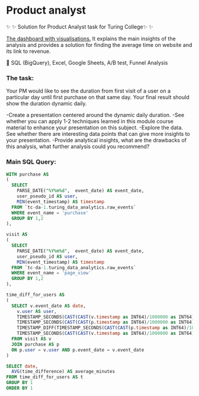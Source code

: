 # Product analyst


✨ ✨ Solution for Product Analyst task for Turing College✨ ✨ 

<a href = 'https://docs.google.com/spreadsheets/d/1hdvsIdRvmQovVIamQZnHJdXOmietTu9O4ZMb1BQmOiY/edit?usp=sharing
'> The dashboard with visualisations.</a> It explains the main insights of the analysis and provides a solution for finding the average time on website and its link to revenue.

:rocket: SQL (BigQuery), Excel, Google Sheets, A/B test, Funnel Analysis

### The task:

Your PM would like to see the duration from first visit of a user on a particular day until first purchase on that same day. Your final result should show the duration dynamic daily.

-Create a presentation centered around the dynamic daily duration.
-See whether you can apply 1-2 techniques learned in this module course material to enhance your presentation on this subject.
-Explore the data. See whether there are interesting data points that can give more insights to your presentation.
-Provide analytical insights, what are the drawbacks of this analysis, what further analysis could you recommend?

### Main SQL Query:

``` SQL 
WITH purchase AS 
(
  SELECT 
    PARSE_DATE("%Y%m%d",  event_date) AS event_date,
    user_pseudo_id AS user,
    MIN(event_timestamp) AS timestamp
  FROM `tc-da-1.turing_data_analytics.raw_events` 
  WHERE event_name = 'purchase'
  GROUP BY 1,2
),

visit AS 
(
  SELECT 
    PARSE_DATE("%Y%m%d",  event_date) AS event_date,
    user_pseudo_id AS user,
    MIN(event_timestamp) AS timestamp
  FROM `tc-da-1.turing_data_analytics.raw_events` 
  WHERE event_name = 'page_view'
  GROUP BY 1,2
),

time_diff_for_users AS 
(
  SELECT v.event_date AS date, 
    v.user AS user,
    TIMESTAMP_SECONDS(CAST(CAST(v.timestamp as INT64)/1000000 as INT64)) AS visit_date,
    TIMESTAMP_SECONDS(CAST(CAST(p.timestamp as INT64)/1000000 as INT64)) AS purchase_date,
    TIMESTAMP_DIFF(TIMESTAMP_SECONDS(CAST(CAST(p.timestamp as INT64)/1000000 as INT64)), 
    TIMESTAMP_SECONDS(CAST(CAST(v.timestamp as INT64)/1000000 as INT64)), minute) AS time_difference
  FROM visit AS v
  JOIN purchase AS p
  ON p.user = v.user AND p.event_date = v.event_date
)

SELECT date,
  AVG(time_difference) AS average_minutes
FROM time_diff_for_users AS t
GROUP BY 1
ORDER BY 1
```
